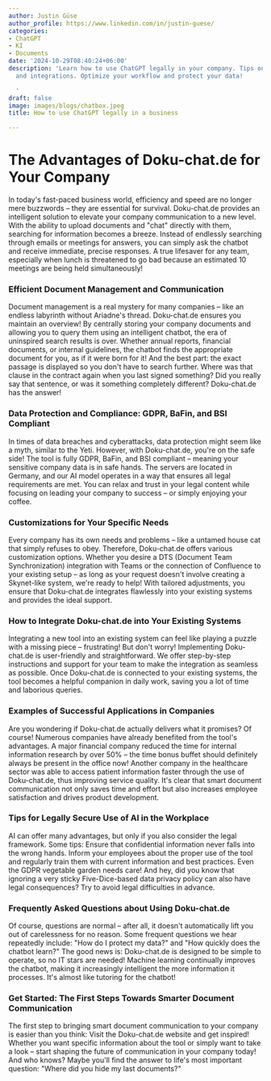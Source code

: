 ```yaml
---
author: Justin Güse
author_profile: https://www.linkedin.com/in/justin-guese/
categories:
- ChatGPT
- KI
- Documents
date: '2024-10-29T08:40:24+06:00'
description: 'Learn how to use ChatGPT legally in your company. Tips on GDPR compliance
  and integrations. Optimize your workflow and protect your data!

  '
draft: false
image: images/blogs/chatbox.jpeg
title: How to use ChatGPT legally in a business

---
```

# The Advantages of Doku-chat.de for Your Company

In today's fast-paced business world, efficiency and speed are no longer mere buzzwords – they are essential for survival. Doku-chat.de provides an intelligent solution to elevate your company communication to a new level. With the ability to upload documents and "chat" directly with them, searching for information becomes a breeze. Instead of endlessly searching through emails or meetings for answers, you can simply ask the chatbot and receive immediate, precise responses. A true lifesaver for any team, especially when lunch is threatened to go bad because an estimated 10 meetings are being held simultaneously!

### Efficient Document Management and Communication

Document management is a real mystery for many companies – like an endless labyrinth without Ariadne's thread. Doku-chat.de ensures you maintain an overview! By centrally storing your company documents and allowing you to query them using an intelligent chatbot, the era of uninspired search results is over. Whether annual reports, financial documents, or internal guidelines, the chatbot finds the appropriate document for you, as if it were born for it! And the best part: the exact passage is displayed so you don't have to search further. Where was that clause in the contract again when you last signed something? Did you really say that sentence, or was it something completely different? Doku-chat.de has the answer!

### Data Protection and Compliance: GDPR, BaFin, and BSI Compliant

In times of data breaches and cyberattacks, data protection might seem like a myth, similar to the Yeti. However, with Doku-chat.de, you're on the safe side! The tool is fully GDPR, BaFin, and BSI compliant – meaning your sensitive company data is in safe hands. The servers are located in Germany, and our AI model operates in a way that ensures all legal requirements are met. You can relax and trust in your legal content while focusing on leading your company to success – or simply enjoying your coffee.

### Customizations for Your Specific Needs

Every company has its own needs and problems – like a untamed house cat that simply refuses to obey. Therefore, Doku-chat.de offers various customization options. Whether you desire a DTS (Document Team Synchronization) integration with Teams or the connection of Confluence to your existing setup – as long as your request doesn't involve creating a Skynet-like system, we're ready to help! With tailored adjustments, you ensure that Doku-chat.de integrates flawlessly into your existing systems and provides the ideal support.

### How to Integrate Doku-chat.de into Your Existing Systems

Integrating a new tool into an existing system can feel like playing a puzzle with a missing piece – frustrating! But don't worry! Implementing Doku-chat.de is user-friendly and straightforward. We offer step-by-step instructions and support for your team to make the integration as seamless as possible. Once Doku-chat.de is connected to your existing systems, the tool becomes a helpful companion in daily work, saving you a lot of time and laborious queries.

### Examples of Successful Applications in Companies

Are you wondering if Doku-chat.de actually delivers what it promises? Of course! Numerous companies have already benefited from the tool's advantages. A major financial company reduced the time for internal information research by over 50% – the time bonus buffet should definitely always be present in the office now! Another company in the healthcare sector was able to access patient information faster through the use of Doku-chat.de, thus improving service quality. It's clear that smart document communication not only saves time and effort but also increases employee satisfaction and drives product development.

### Tips for Legally Secure Use of AI in the Workplace

AI can offer many advantages, but only if you also consider the legal framework. Some tips: Ensure that confidential information never falls into the wrong hands. Inform your employees about the proper use of the tool and regularly train them with current information and best practices. Even the GDPR vegetable garden needs care! And hey, did you know that ignoring a very sticky Five-Dice-based data privacy policy can also have legal consequences? Try to avoid legal difficulties in advance.

### Frequently Asked Questions about Using Doku-chat.de

Of course, questions are normal – after all, it doesn't automatically lift you out of carelessness for no reason. Some frequent questions we hear repeatedly include: "How do I protect my data?" and "How quickly does the chatbot learn?" The good news is: Doku-chat.de is designed to be simple to operate, so no IT stars are needed! Machine learning continually improves the chatbot, making it increasingly intelligent the more information it processes. It's almost like tutoring for the chatbot!

### Get Started: The First Steps Towards Smarter Document Communication

The first step to bringing smart document communication to your company is easier than you think: Visit the Doku-chat.de website and get inspired! Whether you want specific information about the tool or simply want to take a look – start shaping the future of communication in your company today! And who knows? Maybe you'll find the answer to life's most important question: "Where did you hide my last documents?"
